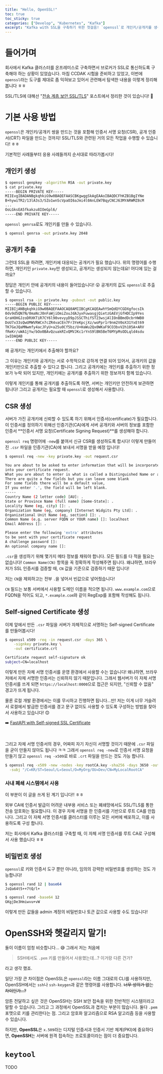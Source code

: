 ```yaml
---
title: "Hello, OpenSSL!"
toc: true
toc_sticky: true
categories: ["Develop", "Kubernetes", "Kafka"]
excerpt: "Kafka with SSL을 구축하기 위한 첫걸음! `openssl`로 개인키/공개키를 생성하고, 인증서 서명 요청(CSR)을 만들고, 서명까지 받기!"
---
```


# 들어가며

회사에서 Kafka 클러스터를 온프레미스로 구축하면서 브로커가 SSL로 통신하도록 구축해야 하는 상황이 있었습니다. 마침 CCDAK 시험을 준비하고 있었고, 이번에 `openssl`라는 도구를 제대로 좀 익혀보고 있어서 관련해서 탐색한 내용을 이렇게 정리해봅니다 ㅎㅎ

SSL/TLS에 대해선 "[전송 계층 보안 SSL/TLS](/2023/01/28/transport-layer-security/)" 포스트에서 정리한 것이 있습니다! 📖

# 기본 사용 방법

`openssl`은 개인키/공개키 쌍을 만드는 것을 포함해 인증서 서명 요청(CSR), 공개 인증서(CRT) 파일을 만드는 것까지! SSL/TLS와 관련된 거의 모든 작업을 수행할 수 있습니다! ㅎㅎ

기본적인 사례들부터 응용 사례들까지 순서대로 따라가봅시다!


## 개인키 생성

```bash
$ openssl genpkey -algorithm RSA -out private.key
$ cat private.key
-----BEGIN PRIVATE KEY-----
MIIEvgIBADANBgkqhkiG9w0BAQEFAASCBKgwggSkAgEAAoIBAQDCFhKZB1BgIYNe
B+hywiTR2/13lA3s3/SZo1wnScVpaOI6aJmi4l0AnLEW7BqyCNCJ63MYARWMZ8cM
...
OoLGksEA5fkakzu8IOeGpl6/
-----END PRIVATE KEY-----
```

`openssl genrsa`로도 개인키를 만들 수 있습니다.

```bash
$ openssl genrsa -out private.key 2048
```

## 공개키 추출

그런데 SSL을 하려면, 개인키에 대응되는 공개키가 필요 했습니다. 위의 명령어를 수행하면, 개인키인 `private.key`만 생성되고, 공개키는 생성되지 않는데요! 어디에 있는 걸까요?

정답은 개인키 안에 공개키의 내용이 들어있습니다! 😲 공개키의 값도 `openssl`로 추출할 수 있습니다.

```bash
$ openssl rsa -in private.key -pubout -out public.key
-----BEGIN PUBLIC KEY-----
MIIBIjANBgkqhkiG9w0BAQEFAAOCAQ8AMIIBCgKCAQEAwhYSmQdQYCGDXgfocsIk
0dv9d5QN7N/0maNcJ0nFaWjiOmiZouJdAJyxFuwasgjQietzGAEVjGfHDCIp9Yes
GraHOHGJzoDRXKTiR7CY6l90vevyyD9pJSSCThifST23wsjAlIOnBBmdDcbrHWB0
DoU7x33sQwUMWVRWCn7cZR4vaCEn7Fr3YeKpcjXz/woPpr1r9nm2V0oX31YxEt69
TK7GeJQaMNwmfy4acJFyU+a25u0Cf5bz/U+HaWu2Qx0WKaF9CO3bvV2h105A+ARV
fReKr/uWA1jYw/bOo0BAvQzuakRIvQMVJKc1rYnS9lBN5BeT6MYpMsODLqld4sdu
iwIDAQAB
-----END PUBLIC KEY-----
```

왜 공개키는 개인키에서 추출해야 할까요?

그 이유는 개인키와 공개키는 서로 수학적으로 강하게 연결 되어 있어서, 공개키의 값을 개인키만으로 추출할 수 있다고 합니다. 그리고 공개키에는 개인키를 추출하기 위한 정보가 누락 되어 있지만, 개인키에는 공개키를 추출하기 위한 정보까지 함께 있습니다.

이렇게 개인키를 통해 공개키를 추출하도록 하면, 서버는 개인키만 안전하게 보관하면 됩니다! 그리고 공개키는 필요할 때 `openssl`로 생성해서 사용합니다.

## CSR 생성

서버가 가진 공개키에 신뢰할 수 있도록 하기 위해서 인증서(certificate)가 필요합니다. 이 인증서를 정의하기 위해선 인증기관(CA)에게 서버 공개키와 서버의 정보를 포함한 인증서 **인증서 서명 요청(Certificate Signing Request)**를 생성해야 합니다.

`openssl req` 명령어에 `-new`를 붙여서 신규 CSR를 생성하도록 합시다! 이렇게 만들어진 `.csr` 파일을 인증기관(CA)에 보내서 서명을 받을 예정 입니다!

```bash
$ openssl req -new -key private.key -out request.csr

You are about to be asked to enter information that will be incorporated
into your certificate request.
What you are about to enter is what is called a Distinguished Name or a DN.
There are quite a few fields but you can leave some blank
For some fields there will be a default value,
If you enter '.', the field will be left blank.
-----
Country Name (2 letter code) [AU]: .
State or Province Name (full name) [Some-State]: .
Locality Name (eg, city) []: .
Organization Name (eg, company) [Internet Widgits Pty Ltd]: .
Organizational Unit Name (eg, section) []: .
Common Name (e.g. server FQDN or YOUR name) []: localhost
Email Address []: .

Please enter the following 'extra' attributes
to be sent with your certificate request
A challenge password []:
An optional company name []:
```

`.csr`을 생성하기 위해 몇가지 메타 정보를 채워야 합니다. 모든 필드를 다 적을 필요는 없습니다! `Common Name(CN)` 항목을 꼭 정확하게 작성해주면 됩니다. 왜냐하면, 브라우저가 SSL 인증서를 검증할 때, `CN` 값을 기준으로 검증하기 때문 입니다!

저는 `CN`을 제외하고는 전부 `.`을 넣어서 빈값으로 넣어줬습니다!

`CN` 필드는 보통 서버에서 사용할 도메인 이름을 적으면 됩니다. `www.example.com`으로 FQDN을 적어도 되고, `*.example.com`와 같이 RegExp를 포함해 작성해도 됩니다.

## Self-signed Certificate 생성

이제 앞에서 만든 `.csr` 파일을 서버가 자체적으로 서명하는 Self-signed Certificate를 만들어봅시다!

```bash
$ openssl x509 -req -in request.csr -days 365 \
    -signkey private.key \
    -out certificate.crt

Certificate request self-signature ok
subject=CN=localhost
```

이렇게 만든 자체 서명 인증서를 운영 환경에서 사용할 수는 없습니다! 왜냐하면, 브라우저에서 자체 서명한 인증서는 신뢰하지 않기 때문입니다. 그래서 웹서버가 이 자체 서명 인증서를 쓰게 되면 `https://localhost:0000`으로 접근은 되지만, "신뢰할 수 없음" 경고가 뜨게 됩니다.

물론 로컬 개발 환경에서는 이를 무시하고 진행하면 됩니다...만! 저는 이게 너무 거슬려서 로컬에서 발급한 인증서를 경고 문구 없이도 사용할 수 있도록 구성하는 방법을 찾아서 사용하고 있습니다! 😊

➡️ [FastAPI with Self-signed SSL Certificate](/2025/07/06/fastapi-with-self-signed-ssl/)

<br/>

그리고 자체 서명 인증서의 경우, 어짜피 자기 자신이 서명할 것이기 때문에 `.csr` 파일을 굳이 만들지 않아도 됩니다 ㅋㅋ 그래서 `openssl req -new`로 인증서 서명 요청을 만들기 않고 `openssl req -x509`로 바로 `.crt` 파일을 만드는 것도 가능 합니다.

```bash
$ openssl req -x509 -new -nodes -key rootCA.key -sha256 -days 3650 -out rootCA.crt \
  -subj "/C=KR/ST=Seoul/L=Seoul/O=MyOrg/OU=Dev/CN=MyLocalRootCA"
```


### 사내 폐쇄 시스템에서 사용

이 부분이 이 글을 쓰게 된 계기 입니다!! ㅎㅎ

외부 CA에 인증서 발급이 어려운 내부용 서비스 또는 폐쇄망에서도 SSL/TLS를 통한 전송 암호화는 필요합니다. 이 경우 자체 서명을 한 인증서를 기반으로 루트 CA를 만듭니다. 그리고 이 자체 서명 인증서를 클러스터를 이루는 모든 서버에 배포하고, 이를 사용하도록 구성 합니다.

저는 회사에서 Kafka 클러스터를 구축할 때, 이 자체 서명 인증서를 루트 CA로 구성해서 사용 했습니다 ㅎㅎ

## 비밀번호 생성

`openssl`로 키와 인증서 도구 뿐만 아니라, 임의의 강력한 비밀번호를 생성하는 것도 가능합니다!

```bash
$ openssl rand 12 | base64
JsQa64t5++7tQ/l+

$ openssl rand -base64 12
GKgjDe3Hmiwvu+vW
```

이렇게 만든 값들을 admin 계정의 비밀번호나 토큰 값으로 사용할 수도 있습니다!

# OpenSSH와 헷갈리지 말기!

둘이 이름이 엄청 비슷합니다... 😅 그래서 저는 처음에

> SSH에서도 `.pem` 키를 만들어서 사용했는데...? 이거랑 다른 건가?

라고 생각 했죠.

일단 가장 큰 차이점은 OpenSSL은 `openssl`라는 이름 그대로의 CLI를 사용하지만, OpenSSH에서는 `ssh`나 `ssh-keygen`과 같은 명령어를 사용합니다. ~~너무 성의가 없는 차이인가...?~~

암튼 전달하고 싶은 것은 OpenSSH는 SSH 보안 접속을 위한 전반적인 시스템이라고 말할 수 있습니다. 그리고 그 과정에서 OpenSSL과 겹치는 부분이 많습니다. 둘다 `.pem` 포맷으로 키를 관리한다는 점. 그리고 암호화 알고리즘으로 RSA 알고리즘 등을 사용할 수 있습니다.

하지만, **OpenSSL**은 `x.509`라는 디지털 인증서과 인증서 기반 체계(PKI)에 중요하다면, **OpenSSH**는 서버에 원격 접속하는 프로토콜이라는 점이 더 중요합니다.

# `keytool`

TODO
